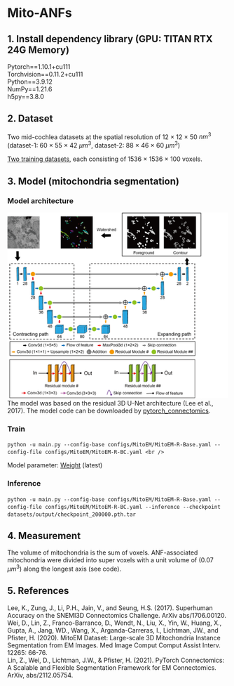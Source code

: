 # Mito-ANFs

## 1. Install dependency library (GPU: TITAN RTX 24G Memory)
Pytorch==1.10.1+cu111<br/>
Torchvision==0.11.2+cu111<br/>
Python==3.9.12<br />
NumPy==1.21.6<br />
h5py==3.8.0<br />

## 2. Dataset
Two mid-cochlea datasets at the spatial resolution of 12 × 12 × 50 $nm^3$ (dataset-1: 60 × 55 × 42 $μm^3$, dataset-2: 88 × 46 × 60 $μm^3$) 

[Two training datasets](https://pan.baidu.com/s/1pF2snx4IPPwlRptBL8spkg), each consisting of 1536 × 1536 × 100 voxels.


## 3. Model (mitochondria segmentation)
### Model architecture
![image](picture/network.png)
The model was based on the residual 3D U-Net architecture (Lee et al., 2017). The model code can be downloaded by [pytorch_connectomics](https://github.com/zudi-lin/pytorch_connectomics).
### Train
`python -u main.py --config-base configs/MitoEM/MitoEM-R-Base.yaml --config-file configs/MitoEM/MitoEM-R-BC.yaml <br />`

Model parameter: [Weight](https://onedrive.live.com/?id=F64849A5930EAEE7%21s1c74574f0d234187baf57bf1a1d11028&cid=F64849A5930EAEE7) (latest)
### Inference
`python -u main.py --config-base configs/MitoEM/MitoEM-R-Base.yaml --config-file configs/MitoEM/MitoEM-R-BC.yaml --inference --checkpoint datasets/output/checkpoint_200000.pth.tar`



## 4. Measurement
The volume of mitochondria is the sum of voxels. ANF-associated mitochondria were divided into super voxels with a unit volume of (0.07 $μm^3$) along the longest axis (see code).

## 5. References
Lee, K., Zung, J., Li, P.H., Jain, V., and Seung, H.S. (2017). Superhuman Accuracy on the SNEMI3D Connectomics Challenge. ArXiv abs/1706.00120. <br />
Wei, D., Lin, Z., Franco-Barranco, D., Wendt, N., Liu, X., Yin, W., Huang, X., Gupta, A., Jang, WD., Wang, X., Arganda-Carreras, I., Lichtman, JW., and Pfister, H. (2020). MitoEM Dataset: Large-scale 3D Mitochondria Instance Segmentation from EM Images. Med Image Comput Comput Assist Interv. 12265: 66-76. <br />
Lin, Z., Wei, D., Lichtman, J.W., & Pfister, H. (2021). PyTorch Connectomics: A Scalable and Flexible Segmentation Framework for EM Connectomics. ArXiv, abs/2112.05754.
